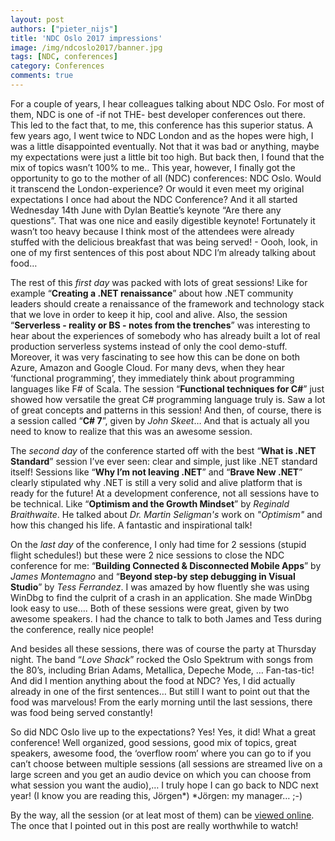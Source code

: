```yaml
---
layout: post
authors: ["pieter_nijs"]
title: 'NDC Oslo 2017 impressions'
image: /img/ndcoslo2017/banner.jpg
tags: [NDC, conferences]
category: Conferences
comments: true
---
```

For a couple of years, I hear colleagues talking about NDC Oslo. For most of them, NDC is one of -if not THE- best developer conferences out there. This led to the fact that, to me, this conference has this superior status.
A few years ago, I went twice to NDC London and as the hopes were high, I was a little disappointed eventually. Not that it was bad or anything, maybe my expectations were just a little bit too high. But back then, I found that the mix of topics wasn’t 100% to me..
This year, however, I finally got the opportunity to go to the mother of all (NDC) conferences: NDC Oslo. Would it transcend the London-experience? Or would it even meet my original expectations I once had about the NDC Conference?
And it all started Wednesday 14th June with Dylan Beattie’s keynote “Are there any questions”. That was one nice and easily digestible keynote! Fortunately it wasn’t too heavy because I think most of the attendees were already stuffed with the delicious breakfast that was being served! - Oooh, look, in one of my first sentences of this post about NDC I’m already talking about food… 

The rest of this *first day* was packed with lots of great sessions! Like for example “**Creating a .NET renaissance**” about how .NET community leaders should create a renaissance of the framework and technology stack that we love in order to keep it hip, cool and alive. Also, the session “**Serverless - reality or BS - notes from the trenches**” was interesting to hear about the experiences of somebody who has already built a lot of real production serverless systems instead of only the cool demo-stuff. Moreover, it was very fascinating to see how this can be done on both Azure, Amazon and Google Cloud. For many devs, when they hear ‘functional programming’, they immediately think about programming languages like F# of Scala. The session “**Functional techniques for C#**” just showed how versatile the great C# programming language truly is. Saw a lot of great concepts and patterns in this session! And then, of course, there is a session called “**C# 7**”, given by *John Skeet*… And that is actualy all you need to know to realize that this was an awesome session.

The *second day* of the conference started off with the best “**What is .NET Standard**” session I’ve ever seen: clear and simple, just like .NET standard itself! Sessions like “**Why I’m not leaving .NET**” and “**Brave New .NET**” clearly stipulated why .NET is still a very solid and alive platform that is ready for the future! 
At a development conference, not all sessions have to be technical. Like “**Optimism and the Growth Mindset**” by *Reginald Braithwaite*. He talked about *Dr. Martin Seligman's* work on *"Optimism"* and how this changed his life. A fantastic and inspirational talk! 

On the *last day* of the conference, I only had time for 2 sessions (stupid flight schedules!) but these were 2 nice sessions to close the NDC conference for me: “**Building Connected & Disconnected Mobile Apps**” by *James Montemagno* and “**Beyond step-by step debugging in Visual Studio**” by *Tess Ferrandez*. I was amazed by how fluently she was using WinDbg to find the culprit of a crash in an application. She made WinDbg look easy to use…. Both of these sessions were great, given by two awesome speakers. I had the chance to talk to both James and Tess during the conference, really nice people! 

And besides all these sessions, there was of course the party at Thursday night. The band “*Love Shack*” rocked the Oslo Spektrum with songs from the 80’s, including Brian Adams, Metallica, Depeche Mode, … Fan-tas-tic!
And did I mention anything about the food at NDC? Yes, I did actually already in one of the first sentences… But still I want to point out that the food was marvelous! From the early morning until the last sessions, there was food being served constantly! 

So did NDC Oslo live up to the expectations? Yes! Yes, it did! What a great conference! Well organized, good sessions, good mix of topics, great speakers, awesome food, the ‘overflow room’ where you can go to if you can’t choose between multiple sessions (all sessions are streamed live on a large screen and you get an audio device on which you can choose from what session you want the audio),… I truly hope I can go back to NDC next year! (I know you are reading this, Jörgen*)
*Jörgen: my manager… ;-)

By the way, all the session (or at leat most of them) can be [viewed online](https://www.youtube.com/watch?v=Fuac__g928E&list=PL03Lrmd9CiGewi0lbnahxEpisoP5WZocX). The once that I pointed out in this post are really worthwhile to watch!

 